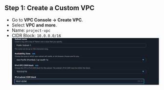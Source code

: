 ## Step 1: Create a Custom VPC
- Go to **VPC Console → Create VPC**.
- Select **VPC and more**.
- Name: `project-vpc`
- CIDR Block: `10.0.0.0/16`
![CreateVPC](screenshots/create-vpc.png)
  



